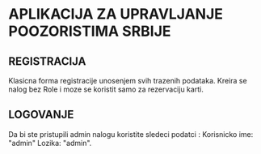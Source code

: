# APLIKACIJA ZA UPRAVLJANJE POOZORISTIMA SRBIJE

## REGISTRACIJA
Klasicna forma registracije unosenjem svih trazenih podataka.
Kreira se nalog bez Role i moze se koristit samo za rezervaciju karti.

## LOGOVANJE
Da bi ste pristupili admin nalogu koristite sledeci podatci : Korisnicko ime: "admin" Lozika: "admin".
